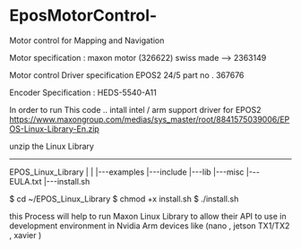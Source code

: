 # EposMotorControl-
Motor control  for Mapping and Navigation


Motor specification : 
  maxon motor (326622)
  swiss made --> 2363149
  
Motor control Driver specification 
  EPOS2  24/5
  part no . 367676
  
Encoder Specification : 
  HEDS-5540-A11
  
  
In order to run This code .. 
 intall intel / arm support  driver for EPOS2 
 https://www.maxongroup.com/medias/sys_master/root/8841575039006/EPOS-Linux-Library-En.zip
 
 
 unzip the Linux Library 
 
 -------------
 EPOS_Linux_Library
 |
 |
 |---examples
 |---include
 |---lib
 |---misc
 |---EULA.txt
 |---install.sh
 
$ cd ~/EPOS_Linux_Library
$ chmod +x install.sh
$ ./install.sh



this Process will help to run Maxon Linux Library to allow their API to use in development environment in Nvidia Arm devices like (nano , jetson TX1/TX2 , xavier )

